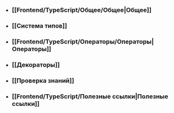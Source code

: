 - ### [[Frontend/TypeScript/Общее/Общее|Общее]]
- ### [[Система типов]]
- ### [[Frontend/TypeScript/Операторы/Операторы|Операторы]]
- ### [[Декораторы]]
- ### [[Проверка знаний]]
- ### [[Frontend/TypeScript/Полезные ссылки|Полезные ссылки]]

